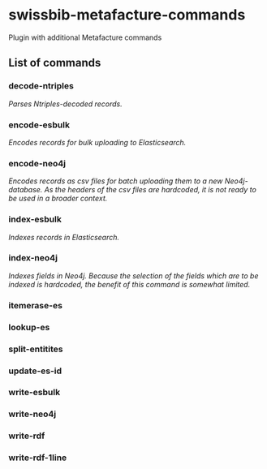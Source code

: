 # swissbib-metafacture-commands
Plugin with additional Metafacture commands

## List of commands

### decode-ntriples
*Parses Ntriples-decoded records.*

### encode-esbulk
*Encodes records for bulk uploading to Elasticsearch.*

### encode-neo4j
*Encodes records as csv files for batch uploading them to a new Neo4j-database. As the headers of the csv files are hardcoded, it is not ready to be used in a broader context.*

### index-esbulk
*Indexes records in Elasticsearch.*

### index-neo4j
*Indexes fields in Neo4j. Because the selection of the fields which are to be indexed is hardcoded, the benefit of this command is somewhat limited.*

### itemerase-es

### lookup-es

### split-entitites

### update-es-id

### write-esbulk

### write-neo4j

### write-rdf

### write-rdf-1line
